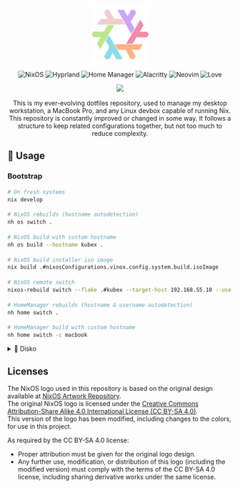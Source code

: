 <div align="center">
    <img width="128" src="./extra/img/snowflake.png"></img>

![NixOS](https://img.shields.io/badge/os-nixos-%2389dceb?style=for-the-badge&logo=nixos&logoColor=white)
![Hyprland](https://img.shields.io/badge/window_manager-hyprland-%23ffb29d?style=for-the-badge&logo=wayland&logoColor=white)
![Home Manager](https://img.shields.io/badge/package_manager-home_manager-%23f2cdcd?style=for-the-badge&logo=nixos&logoColor=white)
![Alacritty](https://img.shields.io/badge/terminal-alacritty-%23b4befe?style=for-the-badge&logo=alacritty&logoColor=white)
![Neovim](https://img.shields.io/badge/editor-neovim-%23f5e0dc?style=for-the-badge&color=a6e3a1&logo=neovim&logoColor=white)
![Love](https://img.shields.io/static/v1?logoColor=d8dee9&label=Built%20With&message=Love%20%E2%9D%A4%EF%B8%8F&color=cba6f7&style=for-the-badge)

<img width="512" src="https://raw.githubusercontent.com/catppuccin/catppuccin/main/assets/palette/macchiato.png"></img>

This is my ever-evolving dotfiles repository, used to manage my desktop workstation, a MacBook Pro, and any Linux devbox capable of running Nix.
This repository is constantly improved or changed in some way.
It follows a structure to keep related configurations together, but not too much to reduce complexity.

</div>

## 🚀 Usage

### Bootstrap

```bash
# On fresh systems
nix develop

# NixOS rebuilds (hostname autodetection)
nh os switch .

# NixOS build with custom hostname
nh os build --hostname kubex .

# NixOS build installer iso image
nix build .#nixosConfigurations.vinox.config.system.build.isoImage

# NixOS remote switch
nixos-rebuild switch --flake .#kubex --target-host 192.168.55.10 --use-remote-sudo

# HomeManager rebuilds (hostname & username autodetection)
nh home switch .

# HomeManager build with custom hostname
nh home switch -c macbook
```

<details>
    <summary>💽 Disko</summary>
<br>

Disko is used to provision disks, it creates automatically the `filsystems` configuration.

```bash
# Run disko from an installer
sudo nix run github:nix-community/disko --no-write-lock-file -- --mode zap_create_mount ./hosts/zion/disko.nix

# After this nixos can be installed
sudo nixos-install --flake .#zion
```

</details>

## Licenses

The NixOS logo used in this repository is based on the original design available at [NixOS Artwork Repository](https://github.com/NixOS/nixos-artwork/blob/master/logo/nix-snowflake-colours.svg).  
The original NixOS logo is licensed under the [Creative Commons Attribution-Share Alike 4.0 International License (CC BY-SA 4.0)](https://creativecommons.org/licenses/by-sa/4.0/).  
This version of the logo has been modified, including changes to the colors, for use in this project.

As required by the CC BY-SA 4.0 license:
- Proper attribution must be given for the original logo design.
- Any further use, modification, or distribution of this logo (including the modified version) must comply with the terms of the CC BY-SA 4.0 license, including sharing derivative works under the same license.
